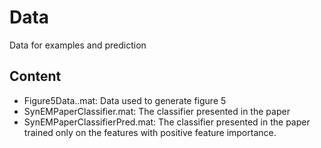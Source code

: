 # Data

Data for examples and prediction

## Content

* Figure5Data..mat: Data used to generate figure 5
* SynEMPaperClassifier.mat: The classifier presented in the paper
* SynEMPaperClassifierPred.mat: The classifier presented in the paper
trained only on the features with positive feature importance.